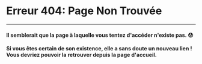 # Erreur 404: Page Non Trouvée

----
#### Il semblerait que la page à laquelle vous tentez d'accéder n'existe pas. :worried:
#### Si vous êtes certain de son existence, elle a sans doute un nouveau lien ! Vous devriez pouvoir la retrouver depuis la page d'accueil.